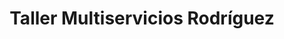 ---
title: "Taller Multiservicios Rodríguez"
url: /managua/taller-multiservicios-rodriguez/
shop: reparación de automóviles
---